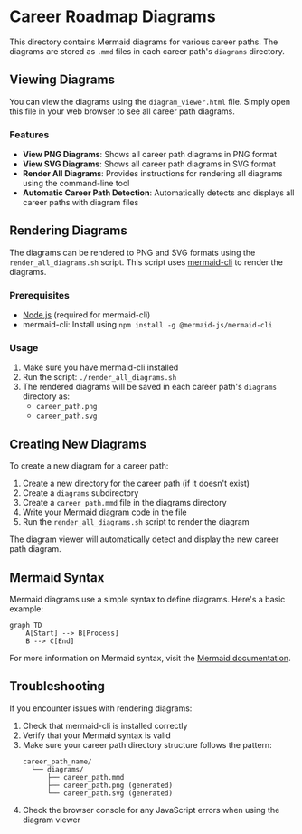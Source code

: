 # Career Roadmap Diagrams

This directory contains Mermaid diagrams for various career paths. The diagrams are stored as `.mmd` files in each career path's `diagrams` directory.

## Viewing Diagrams

You can view the diagrams using the `diagram_viewer.html` file. Simply open this file in your web browser to see all career path diagrams.

### Features

- **View PNG Diagrams**: Shows all career path diagrams in PNG format
- **View SVG Diagrams**: Shows all career path diagrams in SVG format
- **Render All Diagrams**: Provides instructions for rendering all diagrams using the command-line tool
- **Automatic Career Path Detection**: Automatically detects and displays all career paths with diagram files

## Rendering Diagrams

The diagrams can be rendered to PNG and SVG formats using the `render_all_diagrams.sh` script. This script uses [mermaid-cli](https://github.com/mermaid-js/mermaid-cli) to render the diagrams.

### Prerequisites

- [Node.js](https://nodejs.org/) (required for mermaid-cli)
- mermaid-cli: Install using `npm install -g @mermaid-js/mermaid-cli`

### Usage

1. Make sure you have mermaid-cli installed
2. Run the script: `./render_all_diagrams.sh`
3. The rendered diagrams will be saved in each career path's `diagrams` directory as:
   - `career_path.png`
   - `career_path.svg`

## Creating New Diagrams

To create a new diagram for a career path:

1. Create a new directory for the career path (if it doesn't exist)
2. Create a `diagrams` subdirectory
3. Create a `career_path.mmd` file in the diagrams directory
4. Write your Mermaid diagram code in the file
5. Run the `render_all_diagrams.sh` script to render the diagram

The diagram viewer will automatically detect and display the new career path diagram.

## Mermaid Syntax

Mermaid diagrams use a simple syntax to define diagrams. Here's a basic example:

```
graph TD
    A[Start] --> B[Process]
    B --> C[End]
```

For more information on Mermaid syntax, visit the [Mermaid documentation](https://mermaid.js.org/intro/).

## Troubleshooting

If you encounter issues with rendering diagrams:

1. Check that mermaid-cli is installed correctly
2. Verify that your Mermaid syntax is valid
3. Make sure your career path directory structure follows the pattern:
   ```
   career_path_name/
     └── diagrams/
         ├── career_path.mmd
         ├── career_path.png (generated)
         └── career_path.svg (generated)
   ```
4. Check the browser console for any JavaScript errors when using the diagram viewer
